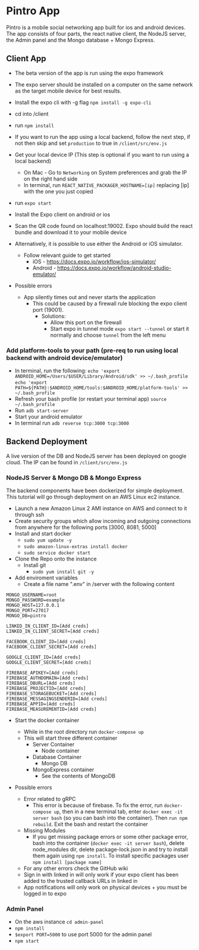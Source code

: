 # Pintro App
Pintro is a mobile social networking app built for ios and android devices. The app consists of four parts, the react native client, the NodeJS server, the Admin panel and the Mongo database + Mongo Express.

## Client App
* The beta version of the app is run using the expo framework
* The expo server should be installed on a computer on the same network as the target mobile device for best results.
* Install the expo cli with -g flag `npm install -g expo-cli`
* cd into /client
* run `npm install`
* If you want to run the app using a local backend, follow the next step, if not then skip and set `production` to true in `/client/src/env.js`
* Get your local device IP (This step is optional if you want to run using a local backend)
  * On Mac - Go to `Networking` on System preferences and grab the IP on the right hand side
  * In terminal, run `REACT_NATIVE_PACKAGER_HOSTNAME=[ip]` replacing [ip] with the one you just copied
* run `expo start`
* Install the Expo client on android or ios
* Scan the QR code found on localhost:19002. Expo should build the react bundle and download it to your mobile device
* Alternatively, it is possible to use either the Android or iOS simulator.
  * Follow relevant guide to get started
    * iOS -  https://docs.expo.io/workflow/ios-simulator/
    * Android - https://docs.expo.io/workflow/android-studio-emulator/


* Possible errors
  * App silently times out and never starts the application
    * This could be caused by a firewall rule blocking the expo client port (19001).
      * Solutions:
        * Allow this port on the firewall
        * Start expo in tunnel mode `expo start --tunnel` or start it normally and choose `tunnel` from the left menu
        
### Add platform-tools to your path (pre-req to run using local backend with android device/emulator)
* In terminal, run the following:
`echo 'export ANDROID_HOME=/Users/$USER/Library/Android/sdk' >> ~/.bash_profile`
`echo 'export PATH=${PATH}:$ANDROID_HOME/tools:$ANDROID_HOME/platform-tools' >> ~/.bash_profile`
* Refresh your bash profile (or restart your terminal app)
`source ~/.bash_profile`
* Run `adb start-server`
* Start your android emulator
* In terminal run `adb reverse tcp:3000 tcp:3000`
        

## Backend Deployment

A live version of the DB and NodeJS server has been deployed on google cloud. The IP can be found in `/client/src/env.js`

### NodeJS Server & Mongo DB & Mongo Express
The backend components have been dockerized for simple deployment. This tutorial will go through deployment on an AWS Linux ec2 instance.


* Launch a new Amazon Linux 2 AMI instance on AWS and connect to it through ssh
* Create security groups which allow incoming and outgoing connections from anywhere for the following ports [3000, 8081, 5000]
* Install and start docker
  * `sudo yum update -y`
  * `sudo amazon-linux-extras install docker`
  * `sudo service docker start`
* Clone the Repo onto the instance
  * Install git
    * `sudo yum install git -y`
* Add enviroment variables
  * Create a file name ".env" in /server with the following content
```
MONGO_USERNAME=root
MONGO_PASSWORD=example
MONGO_HOST=127.0.0.1
MONGO_PORT=27017
MONGO_DB=pintro

LINKED_IN_CLIENT_ID=[Add creds]
LINKED_IN_CLIENT_SECRET=[Add creds]

FACEBOOK_CLIENT_ID=[Add creds]
FACEBOOK_CLIENT_SECRET=[Add creds]

GOOGLE_CLIENT_ID=[Add creds]
GOOGLE_CLIENT_SECRET=[Add creds]

FIREBASE_APIKEY=[Add creds]
FIREBASE_AUTHDOMAIN=[Add creds]
FIREBASE_DBURL=[Add creds]
FIREBASE_PROJECTID=[Add creds]
FIREBASE_STORAGEBUCKET=[Add creds]
FIREBASE_MESSAGINGSENDERID=[Add creds]
FIREBASE_APPID=[Add creds]
FIREBASE_MEASUREMENTID=[Add creds]
```
* Start the docker container
  * While in the root directory run `docker-compose up`
  * This will start three different container
    * Server Container
      * Node container
    * Database Container
      * Mongo DB
    * MongoExpress container
      * See the contents of MongoDB
      
* Possible errors
  * Error related to gRPC
    * This error is because of firebase. To fix the error, run `docker-compose up`, then in a new terminal tab, enter `docker exec -it server bash` (so you can bash into the container). Then `run npm rebuild`. Exit the bash and restart the container
  * Missing Modules 
    * If you get missing package errors or some other package error, bash into the container (`docker exec -it server bash`), delete node_modules dir, delete package-lock.json in and try to install them again using `npm install`. To install specific packages user `npm install [package name]`
  * For any other errors check the GitHub wiki
  * Sign in with linked in will only work if your expo client has been added to the trusted callback URLs in linked in
  * App notifications will only work on physical devices + you must be logged in to expo
  
### Admin Panel
* On the aws instance `cd admin-panel`
* `npm install`
*  `$export PORT=5000` to use port 5000 for the admin panel
* `npm start`

